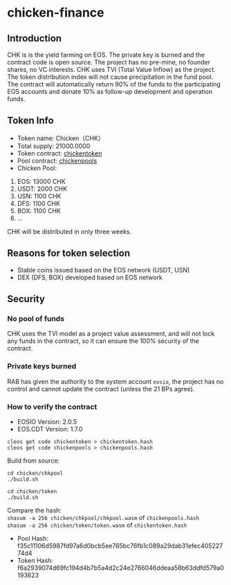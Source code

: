 # chicken-finance

## Introduction
CHK is is the yield farming on EOS. The private key is burned and the contract code is open source.
The project has no pre-mine, no founder shares, no VC interests. CHK uses TVI (Total Value Inflow) as the project.
The token distribution index will not cause precipitation in the fund pool. The contract will automatically return
90% of the funds to the participating EOS accounts and donate 10% as follow-up development and operation funds.

## Token Info

- Token name: Chicken（CHK）
- Total supply: 21000.0000
- Token contract: [chickentoken](https://bloks.io/account/chickentoken)
- Pool contract: [chickenpools](https://bloks.io/account/chickenpools)
- Chicken Pool:
1. EOS: 13000 CHK
2. USDT: 2000 CHK
3. USN: 1100 CHK
4. DFS: 1100 CHK
5. BOX: 1100 CHK
6. ...

CHK will be distributed in only three weeks.

## Reasons for token selection
- Stable coins issued based on the EOS network (USDT, USN)
- DEX (DFS, BOX) developed based on EOS network

## Security

### No pool of funds
CHK uses the TVI model as a project value assessment, and will not lock any funds in the contract, so it can ensure the 100% security of the contract.

### Private keys burned
RAB has given the authority to the system account `eosio`, the project has no control and cannot update the contract (unless the 21 BPs agree).

### How to verify the contract

- EOSIO Version: 2.0.5
- EOS.CDT Version: 1.7.0

```
cleos get code chickentoken > chickentoken.hash
cleos get code chickenpools > chickenpools.hash
```

Build from source:
```
cd chicken/chkpool
./build.sh

cd chicken/token
./build.sh
```

Compare the hash:  
`shasum -a 256 chicken/chkpool/chkpool.wasm` of `chickenpools.hash`  
`shasum -a 256 chicken/token/token.wasm` of `chickentoken.hash`

- Pool Hash: f35c11106d5987fd97a6d0bcb5ee765bc76fb1c089a29dab31efec40522774d4
- Token Hash: f6a2939074d69fc194d4b7b5a4d2c24e2766046ddeaa58b63ddfd579a0193623
